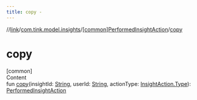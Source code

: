 ```yaml
---
title: copy -
---
```

//[link](../../index.md)/[com.tink.model.insights](../index.md)/[[common]PerformedInsightAction](index.md)/[copy](copy.md)



# copy  
[common]  
Content  
fun [copy](copy.md)(insightId: [String](https://kotlinlang.org/api/latest/jvm/stdlib/kotlin/-string/index.html), userId: [String](https://kotlinlang.org/api/latest/jvm/stdlib/kotlin/-string/index.html), actionType: [InsightAction.Type](../[common]-insight-action/-type/index.md)): [PerformedInsightAction](index.md)  



